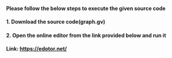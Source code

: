 #### Please follow the below steps to execute the given source code
#### 1. Download the source code(graph.gv)
#### 2. Open the online editor from the link provided below and run it
####   Link: https://edotor.net/
